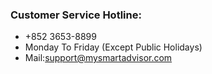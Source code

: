 ### Customer Service Hotline:
- +852 3653-8899
- Monday To Friday (Except Public Holidays)
- Mail:support@mysmartadvisor.com
